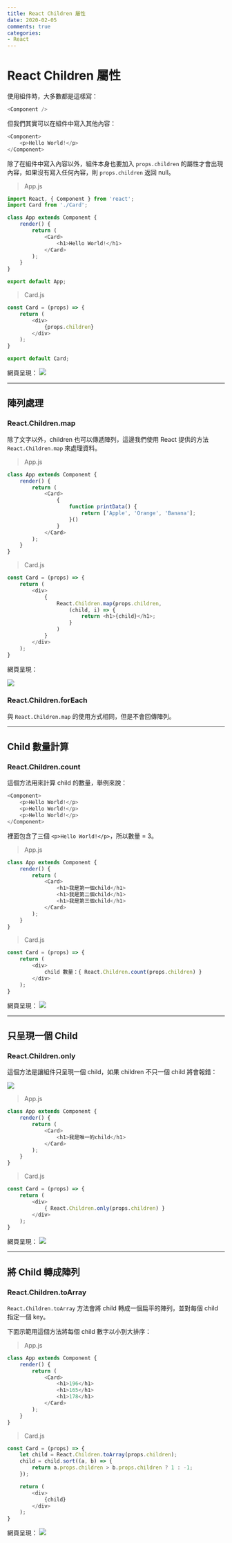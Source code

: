 ```yaml
---
title: React Children 屬性
date: 2020-02-05
comments: true
categories: 
- React
---
```

# React Children 屬性

使用組件時，大多數都是這樣寫：

```js
<Component />
```

但我們其實可以在組件中寫入其他內容：

```js
<Component>
    <p>Hello World!</p>
</Component>
```

除了在組件中寫入內容以外，組件本身也要加入 `props.children` 的屬性才會出現內容，如果沒有寫入任何內容，則 `props.children` 返回 null。

> App.js

```js
import React, { Component } from 'react';
import Card from './Card';

class App extends Component {
    render() {
        return (
            <Card>
                <h1>Hello World!</h1>
            </Card>
        );
    }
}

export default App;
```

> Card.js

```js
const Card = (props) => {
    return (
        <div>
            {props.children}
        </div>
    );
}

export default Card;
```

網頁呈現：
![](/images/react-children/1.png)

---------------------------------------

## 陣列處理

### React.Children.map

除了文字以外，children 也可以傳遞陣列，這邊我們使用 React 提供的方法 `React.Children.map` 來處理資料。

> App.js

```js
class App extends Component {
    render() {
        return (
            <Card>
                {
                    function printData() {
                        return ['Apple', 'Orange', 'Banana'];
                    }()
                }
            </Card>
        );
    }
}
```

> Card.js

```js
const Card = (props) => {
    return (
        <div>
            {
                React.Children.map(props.children,
                    (child, i) => {
                        return <h1>{child}</h1>;
                    }
                )
            }
        </div>
    );
}
```

網頁呈現：

![](/images/react-children/2.png)

### React.Children.forEach

與 `React.Children.map` 的使用方式相同，但是不會回傳陣列。

---------------------------------------

## Child 數量計算

### React.Children.count

這個方法用來計算 child 的數量，舉例來說：

```js
<Component>
    <p>Hello World!</p>
    <p>Hello World!</p>
    <p>Hello World!</p>
</Component>
```

裡面包含了三個 `<p>Hello World!</p>`，所以數量 = 3。

> App.js

```js
class App extends Component {
    render() {
        return (
            <Card>
                <h1>我是第一個child</h1>
                <h1>我是第二個child</h1>
                <h1>我是第三個child</h1>
            </Card>
        );
    }
}
```

> Card.js

```js
const Card = (props) => {
    return (
        <div>
            child 數量：{ React.Children.count(props.children) }
        </div>
    );
}
```

網頁呈現：
![](/images/react-children/3.png)

---------------------------------------

## 只呈現一個 Child

### React.Children.only

這個方法是讓組件只呈現一個 child，如果 children 不只一個 child 將會報錯：

![](/images/react-children/4.png)

> App.js

```js
class App extends Component {
    render() {
        return (
            <Card>
                <h1>我是唯一的child</h1>
            </Card>
        );
    }
}
```

> Card.js

```js
const Card = (props) => {
    return (
        <div>
            { React.Children.only(props.children) }
        </div>
    );
}
```

網頁呈現：
![](/images/react-children/5.png)

---------------------------------------

## 將 Child 轉成陣列

### React.Children.toArray

`React.Children.toArray` 方法會將 child 轉成一個扁平的陣列，並對每個 child 指定一個 key。

下面示範用這個方法將每個 child 數字以小到大排序：

> App.js

```js
class App extends Component {
    render() {
        return (
            <Card>
                <h1>196</h1>
                <h1>165</h1>
                <h1>178</h1>
            </Card>
        );
    }
}
```

> Card.js

```js
const Card = (props) => {
    let child = React.Children.toArray(props.children);
    child = child.sort((a, b) => {
        return a.props.children > b.props.children ? 1 : -1;
    });

    return (
        <div>
            {child}
        </div>
    );
}
```

網頁呈現：
![](/images/react-children/6.png)